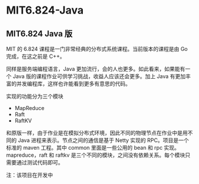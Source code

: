 # MIT6.824-Java

MIT6.824 Java 版
--- 

MIT 的 6.824 课程是一门非常经典的分布式系统课程。当前版本的课程是由 Go 完成，在这之前是 C++。

同样是服务端编程语言，Java 更加流行，会的人也更多。如此看来，如果能有一个 Java 版的课程作业可供学习挑战，收益人应该还会更多。加上 Java
有更加丰富的并发编程库，这样也许能看到更多有意思的代码。

实现的功能分为三个模块

- MapReduce
- Raft
- RaftKV

和原版一样，由于作业是在模拟分布式环境，因此不同的物理节点在作业中是用不同的 Java 进程来表示。节点之间的通信是基于 Netty 实现的 RPC。项目是一个标准的 maven 工程。其中
common 里面是一些公用的 bean 和 rpc 实现。mapreduce，raft 和 raftkv 是三个不同的模块，之间没有依赖关系。每个模块只需要通过测试代码即可。

注：该项目在开发中

